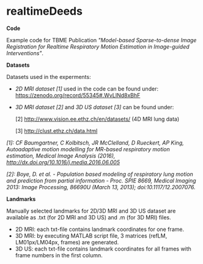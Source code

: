 # realtimeDeeds
**Code**<p>
Example code for TBME Publication *"Model-based Sparse-to-dense Image Registration for Realtime Respiratory Motion Estimation in Image-guided Interventions"*.<p>


**Datasets**<p>
Datasets used in the experments: <p>
- *2D MRI dataset [1]* used in the code can be found under: https://zenodo.org/record/55345#.WvLINd8xBhF <p>
- *3D MRI dataset [2]* and *3D US dataset [3]* can be found under:<p>
  [2] http://www.vision.ee.ethz.ch/en/datasets/ (4D MRI lung data) <p>
  [3] http://clust.ethz.ch/data.html <p>

*[1]: CF Baumgartner, C Kolbitsch, JR McClelland, D Rueckert, AP King, Autoadaptive motion modelling for MR-based respiratory motion estimation, Medical Image Analysis (2016), http://dx.doi.org/10.1016/j.media.2016.06.005* <p>
*[2]: Boye, D. et al. - Population based modeling of respiratory lung motion and prediction from partial information - Proc. SPIE 8669, Medical Imaging 2013: Image Processing, 86690U (March 13, 2013); doi:10.1117/12.2007076.*<p>
<p>

<b>Landmarks</b><p>
Manually selected landmarks for 2D/3D MRI and 3D US dataset are available as .txt (for 2D MRI and 3D US) and .m (for 3D MRI) files. 
- 2D MRI: each txt-file contains landmark coordinates for one frame.
- 3D MRI: by executing MATLAB script file, 3 matrices (refLM, LM01px/LM04px, frames) are generated. 
- 3D US:  each txt-file contains landmark coordinates for all frames with frame numbers in the first column.
